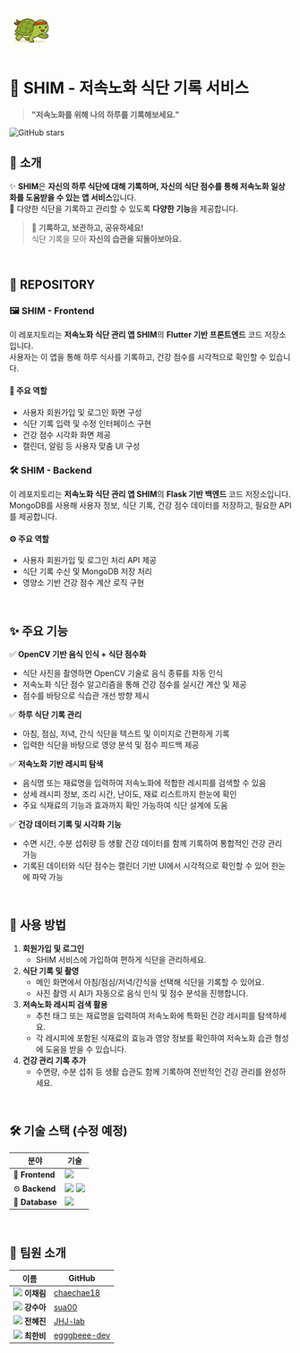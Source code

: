 <img src="https://raw.githubusercontent.com/shim-dev/.github/main/turtle.png" width="80">


# 🏡 SHIM - 저속노화 식단 기록 서비스

> **"저속노화를 위해 나의 하루를 기록해보세요."**

![GitHub stars](https://img.shields.io/github/stars/shim-dev?style=social) 

## 🌟 소개  
✨ **SHIM**은 **자신의 하루 식단에 대해 기록하며, 자신의 식단 점수를 통해 저속노화 일상화를 도움받을 수 있는 앱 서비스**입니다.  
💌 다양한 식단을 기록하고 관리할 수 있도록 **다양한 기능**을 제공합니다.  

> **📝 기록하고, 보관하고, 공유하세요!**  
> 식단 기록을 모아 **자신의 습관을 되돌아보아요.**  

<br />

## 📂 REPOSITORY

### 🖼️ SHIM - Frontend

이 레포지토리는 **저속노화 식단 관리 앱 SHIM**의 **Flutter 기반 프론트엔드** 코드 저장소입니다.  
사용자는 이 앱을 통해 하루 식사를 기록하고, 건강 점수를 시각적으로 확인할 수 있습니다.

#### 📱 주요 역할
- 사용자 회원가입 및 로그인 화면 구성
- 식단 기록 입력 및 수정 인터페이스 구현
- 건강 점수 시각화 화면 제공
- 캘린더, 알림 등 사용자 맞춤 UI 구성


### 🛠️ SHIM - Backend

이 레포지토리는 **저속노화 식단 관리 앱 SHIM**의 **Flask 기반 백엔드** 코드 저장소입니다.  
MongoDB를 사용해 사용자 정보, 식단 기록, 건강 점수 데이터를 저장하고, 필요한 API를 제공합니다.

#### ⚙️ 주요 역할
- 사용자 회원가입 및 로그인 처리 API 제공
- 식단 기록 수신 및 MongoDB 저장 처리
- 영양소 기반 건강 점수 계산 로직 구현


<br />

## ✨ 주요 기능
✅ **OpenCV 기반 음식 인식 + 식단 점수화**
- 식단 사진을 촬영하면 OpenCV 기술로 음식 종류를 자동 인식
- 저속노화 식단 점수 알고리즘을 통해 건강 점수를 실시간 계산 및 제공
- 점수를 바탕으로 식습관 개선 방향 제시

✅ **하루 식단 기록 관리**
- 아침, 점심, 저녁, 간식 식단을 텍스트 및 이미지로 간편하게 기록
- 입력한 식단을 바탕으로 영양 분석 및 점수 피드백 제공

✅ **저속노화 기반 레시피 탐색**
- 음식명 또는 재료명을 입력하여 저속노화에 적합한 레시피를 검색할 수 있음
- 상세 레시피 정보, 조리 시간, 난이도, 재료 리스트까지 한눈에 확인
- 주요 식재료의 기능과 효과까지 확인 가능하여 식단 설계에 도움

✅ **건강 데이터 기록 및 시각화 기능**
- 수면 시간, 수분 섭취량 등 생활 건강 데이터를 함께 기록하여 통합적인 건강 관리 가능
- 기록된 데이터와 식단 점수는 캘린더 기반 UI에서 시각적으로 확인할 수 있어 한눈에 파악 가능


<br />

## 🚀 사용 방법
1. **회원가입 및 로그인**
    - SHIM 서비스에 가입하여 편하게 식단을 관리하세요.
2. **식단 기록 및 촬영**
    - 메인 화면에서 아침/점심/저녁/간식을 선택해 식단을 기록할 수 있어요.
    - 사진 촬영 시 AI가 자동으로 음식 인식 및 점수 분석을 진행합니다.
3. **저속노화 레시피 검색 활용**
    - 추천 태그 또는 재료명을 입력하여 저속노화에 특화된 건강 레시피를 탐색하세요.
    - 각 레시피에 포함된 식재료의 효능과 영양 정보를 확인하여 저속노화 습관 형성에 도움을 받을 수 있습니다.
4. **건강 관리 기록 추가**
    - 수면량, 수분 섭취 등 생활 습관도 함께 기록하여 전반적인 건강 관리를 완성하세요.


<br />

## 🛠️ 기술 스택 (수정 예정)

| 분야          | 기술 |
|--------------|------|
| 📱 **Frontend** | <img src="https://img.shields.io/badge/flutter-02569B?style=for-the-badge&logo=flutter&logoColor=white"> |
| ⚙️ **Backend** | <img src="https://img.shields.io/badge/flask-000000?style=for-the-badge&logo=flask&logoColor=white"> <img src="https://img.shields.io/badge/python-3776AB?style=for-the-badge&logo=python&logoColor=white"> |
| 💾 **Database** | <img src="https://img.shields.io/badge/MongoDB-47A248?style=for-the-badge&logo=mongodb&logoColor=white"> |


<br />

## 👥 팀원 소개
| 이름 | GitHub |
|------|--------|
| <img src="https://github.com/chaechae18.png" width="20"> **이채림** |[chaechae18](https://github.com/chaechae18) |
| <img src="https://github.com/sua00.png" width="20"> **강수아** |[sua00](https://github.com/sua00) |
| <img src="https://github.com/JHJ-lab.png" width="20"> **전혜진** |[JHJ-lab](https://github.com/JHJ-lab) |
| <img src="https://github.com/egggbeee-dev.png" width="20"> **최한비** |[egggbeee-dev](https://github.com/egggbeee-dev) |


